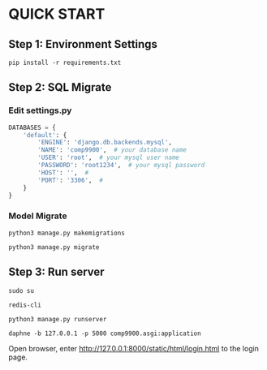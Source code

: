 # QUICK START

## Step 1: Environment Settings
```commandline
pip install -r requirements.txt
```
## Step 2: SQL Migrate
### Edit settings.py
```python
DATABASES = {
    'default': {
        'ENGINE': 'django.db.backends.mysql',  
        'NAME': 'comp9900',  # your database name
        'USER': 'root',  # your mysql user name
        'PASSWORD': 'root1234',  # your mysql password
        'HOST': '',  # 
        'PORT': '3306',  # 
    }
}
```
### Model Migrate
```commandline
python3 manage.py makemigrations
```
```commandline
python3 manage.py migrate
```

## Step 3: Run server
```commandline
sudo su
```
```commandline
redis-cli
```
```commandline
python3 manage.py runserver
```
```
daphne -b 127.0.0.1 -p 5000 comp9900.asgi:application
```
Open browser, enter http://127.0.0.1:8000/static/html/login.html to the login page.
